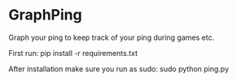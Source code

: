 # GraphPing
Graph your ping to keep track of your ping during games etc.

First run:
  pip install -r requirements.txt
 
 After installation make sure you run as sudo:
  sudo python ping.py
